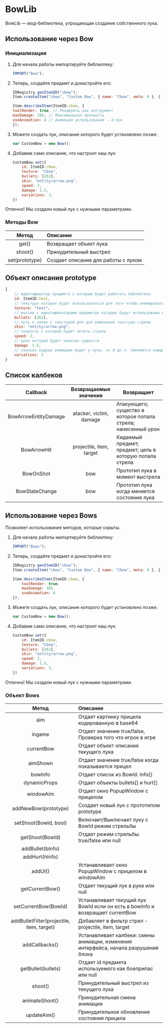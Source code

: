 # BowLib

BowLib — мод-библиотека, упрощающая создание собственного лука.

## Использование через Bow

### Инициализация

1. Для начала работы импортируйте библиотеку:

    ```js
    IMPORT("Bow");
    ```

2. Теперь, создайте предмет и донастройте его:

    ```js
    IDRegistry.genItemID("cbow");
    Item.createItem("cbow", "Custom Bow", { name: "Cbow", meta: 0 }, { stack: 1 });

    Item.describeItem(ItemID.cbow, {
    toolRender: true, // Рендерить как инструмент
    maxDamage: 385, // Максимальная прочность
    useAnimation: 4 // Анимация использования - 4:лук
    });
    ```

3. Можете создать лук, описание которого будет установлено позже:

    ```js
    var CustomBow = new Bow();
    ```

4. Добавим само описание, что настроит наш лук:

    ```js
    CustomBow.set({
        id: ItemID.cbow,
        texture: "Cbow",
        bullets: [262],
        skin: "entity/arrow.png",
        speed: 2,
        damage: 1.5,
        variations: 3,
    })
    ```

Отлично! Мы создали новый лук с нужными параметрами.

### Методы Bow

|     Метод      | Описание                            |
| :------------: | :---------------------------------- |
|     get()      | Возвращает объект лука              |
|    shoot()     | Принудительный выстрел              |
| set(prototype) | Создает описание для работы с луком |

## Объект описания prototype

```js
{
    // идентификатор предмета с которым будет работать библиотека
    id: ItemID.test,
    // текстура которая будет использоваться для того чтобы анимировать лук
    texture: "test",
    // массив с идентификаторами предметов которые будут использованы в качестве боеприпаса
    bullets: [262],
    // путь к папке с текстурой для для изменения текстуры стрелы
    skin: "entity/arrow.png",
    // скорость с которой будет лететь стрела
    speed: 2,
    // урон который будет нанесен сущности
    damage: 1.5,
    // сколько кадров анимации будет у лука. от 0 до n. Сменяются каждые 5 тиков при использовани.
    variations: 3
}
```

## Список калбеков

|       Callback       |  Возвращаемые значения   | Возвращает                                                    |
| :------------------: | :----------------------: | ------------------------------------------------------------- |
| BowArrowEntityDamage | atacker, victim, damage  | Атакующего; существо в которое попала стрела; нанесенный урон |
|     BowArrowHit      | projectile, item, target | Кидаемый предмет; предмет; цель в которую попала стрела       |
|      BowOnShot       |           bow            | Прототип лука в момент выстрела                               |
|    BowStateChange    |           bow            | Прототип лука когда меняется состояние лука                   |

## Использование через Bows

Позволяет использование методов, которые скрыты.

1. Для начала работы импортируйте библиотеку:

    ```js
    IMPORT("Bows");
    ```

2. Теперь, создайте предмет и донастройте его:

    ```js
    IDRegistry.genItemID("cbow");
    Item.createItem("cbow", "Custom Bow", { name: "Cbow", meta: 0 }, { stack: 1 });

    Item.describeItem(ItemID.cbow, {
        toolRender: true,
        maxDamage: 385,
        useAnimation: 4
    });
    ```

3. Можете создать лук, описание которого будет установлено позже:

    ```js
    var CustomBow = new Bow();
    ```

4. Добавим само описание, что настроит наш лук:

    ```js
    CustomBow.set({
        id: ItemID.cbow,
        texture: "Cbow",
        bullets: [262],
        skin: "entity/arrow.png",
        speed: 2,
        damage: 1.5,
        variations: 3,
    })
    ```

Отлично! Мы создали новый лук с нужными параметрами.

### Объект Bows

|                   Метод                   | Описание                                                                             |
| :---------------------------------------: | :----------------------------------------------------------------------------------- |
|                    aim                    | Отдает картинку прицела кодированную в base64                                        |
|                  ingame                   | Отдает значение true/false, Проверка того что игрок в игре                           |
|                currentBow                 | Отдает объект описания текущего лука                                                 |
|                 aimShown                  | Отдает значение true/false когда показывается прицел                                 |
|                  bowInfo                  | Отдает список из BowId: info{}                                                       |
|               dynamicProps                | Отдает объекты bullets[] и hurt[]                                                    |
|                 windowAim                 | Отдает окно PopupWindow с прицелом                                                   |
|           addNewBow(prototype)            | Создает новый лук с прототипом prototype                                             |
|           setShoot(BowId, bool)           | Включает/Выключает луку с BowId режим стрельбы                                       |
|              getShoot(BowId)              | Отдает режим стрельбы: true/false или null                                           |
|             addBullet(bInfo)              |                                                                                      |
|              addHurt(hInfo)               |                                                                                      |
|                  addUI()                  | Устанавливает окно PopupWindow с прицелом в windowAim                                |
|              getCurrentBow()              | Отдает текущий лук в руке или null                                                   |
|           setCurrentBow(BowId)            | Устанавливает текущий лук BowId если он есть в bowInfo и возвращает currentBow       |
| addBulletFilter(projectile, item, target) | Добавляет в фильтр стрел - projectile, item, target                                  |
|              addCallbacks()               | Устанавливает калбеки: смены анимации, изменения интерфейса, начала разрушения блока |
|            getBullet(bullets)             | Отдает id предмета используемого как боеприпас или null                              |
|                  shoot()                  | Принудительный выстрел из текущего лука                                              |
|              animateShoot()               | Принудительная смена анимации                                                        |
|                updateAim()                | Принудительное обновление состояния прицела                                          |
